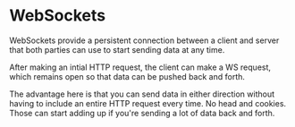 # WebSockets
WebSockets provide a persistent connection between a client and server that both parties can use to start sending data at any time.

After making an intial HTTP request, the client can make a WS request, which remains open so that data can be pushed back and forth. 

The advantage here is that you can send data in either direction without having to include an entire HTTP request every time. No head and cookies. Those can start adding up if you're sending a lot of data back and forth. 
